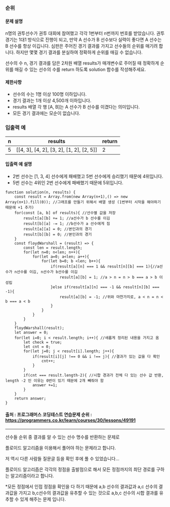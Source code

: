 ### 순위 

#### 문제 설명
n명의 권투선수가 권투 대회에 참여했고 각각 1번부터 n번까지 번호를 받았습니다. 권투 경기는 1대1 방식으로 진행이 되고, 만약 A 선수가 B 선수보다 실력이 좋다면 A 선수는 B 선수를 항상 이깁니다. 심판은 주어진 경기 결과를 가지고 선수들의 순위를 매기려 합니다. 하지만 몇몇 경기 결과를 분실하여 정확하게 순위를 매길 수 없습니다.

선수의 수 n, 경기 결과를 담은 2차원 배열 results가 매개변수로 주어질 때 정확하게 순위를 매길 수 있는 선수의 수를 return 하도록 solution 함수를 작성해주세요.

#### 제한사항
- 선수의 수는 1명 이상 100명 이하입니다.
- 경기 결과는 1개 이상 4,500개 이하입니다.
- results 배열 각 행 [A, B]는 A 선수가 B 선수를 이겼다는 의미입니다.
- 모든 경기 결과에는 모순이 없습니다.

### 입출력 예
|n|results|return|
|-|----|----|
|5|[[4, 3], [4, 2], [3, 2], [1, 2], [2, 5]]|2|

#### 입출력 예 설명
- 2번 선수는 [1, 3, 4] 선수에게 패배했고 5번 선수에게 승리했기 때문에 4위입니다.
- 5번 선수는 4위인 2번 선수에게 패배했기 때문에 5위입니다.
```
function solution(n, results) {
    const result = Array.from(new Array(n+1),() => new Array(n+1).fill(0)); //그래프를 만들기 위해서 배열 생성 (1번부터 시작을 해야하기 때문에 +1 추가)
    for(const [a, b] of results){ //선수별 값을 저장
        result[a][b] += 1; //a선수가 b 선수를 이김
        result[b][a] -= 1; //b선수가 a 선수에게 짐
        result[a][a] = 0; //본인과의 경기
        result[b][b] = 0; //본인과의 경기
    }
    const floydWarshall = (result) => {
        const len = result.length;
        for(let n=0; n<len; n++){
            for(let a=0; a<len; a++){
                for(let b=0; b <len; b++){
                    if(result[a][n] === 1 && result[n][b] === 1){//a선수가 n선수를 이김, n선수가 b선수를 이김
                        result[a][b] = 1; //a > n = n > b === a > b 이 성립
                    }else if(result[a][n] === -1 && result[n][b] === -1){
                        result[a][b] = -1; //위와 마찬가지로, a < n = n < b === a < b
                    }
                }
            }
        }
    }
    floydWarshall(result); 
    let answer = 0;
    for(let i=0; i < result.length; i++){ //새롭게 정리된 내용을 가지고 옴
        let check = true;
        let cnt = 0;
        for(let j=0; j < result[i].length; j++){
            if(result[i][j] !== 0 && i !== j){ //결과가 있는 값을 다 확인
                cnt++;
            }
        }
        if(cnt === result.length-2){ //시합 경과가 전체 다 있는 선수 값 반환, length -2 인 이유는 0번이 있기 때문에 2개 빼줘야 함
            answer +=1;
        }
    }
    return answer;
}
```
#### 출처 : 프로그래머스 코딩테스트 연습문제 순위 : https://programmers.co.kr/learn/courses/30/lessons/49191
-----------------------------------------------------------------------------------------------------
선수들 순위 중 결과를 알 수 있는 선수 명수를 반환하는 문제로

플로이드 알고리즘을 이용해서 풀어야 하는 문제라고 합니다.

저 역시 다른 사람들 질문글 등을 확인 후에 풀 수 있었습니다...

플로이드 알고리즘은 각각의 정점을 출발점으로 해서 모든 정점까지의 최단 경로를 구하는 알고리즘이라고 합니다.

 *모든 정점에서 인접 정점을 확인을 다 하기 때문에 a,b 선수의 결과값과 a,c 선수의 결과값을 가지고 b,c선수의 결과값을 유추할 수 있는 것으로 a,b,c 선수의 시합 결과를 유추할 수 있게 해주는 문제 입니다.
